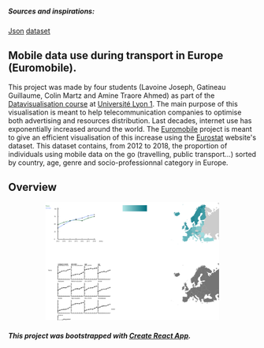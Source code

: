 ##### Sources and inspirations:
[Json](https://blockbuilder.org/jdotnicol/69ff29e7079e6d916fc6f024a9a12ec7)
[dataset](https://ec.europa.eu/eurostat/tgm/refreshMapView.do?tab=map&plugin=1&init=1&toolbox=types&pcode=tin00083&language=fr)
## Mobile data use during transport in Europe (Euromobile).
This project was made by four students (Lavoine Joseph, Gatineau Guillaume, Colin Martz and Amine Traore Ahmed) as part of the  [Datavisualisation course](https://lyondataviz.github.io/teaching/lyon1-m2/2019/) at [Université Lyon 1](http://mastermas.univ-lyon1.fr/index.php/page1-2/). The main purpose of this visualisation is meant to help telecommunication companies to optimise both advertising and resources distribution. Last decades, internet use has exponentially increased around the world. The [Euromobile]() project is meant to give an efficient visualisation of this increase using the [Eurostat](https://ec.europa.eu/eurostat/fr/data/database) website's dataset. This dataset contains, from 2012 to 2018, the proportion of individuals using mobile data on the go (travelling, public transport...) sorted by country, age, genre and socio-professionnal category in Europe.
## Overview
<p align="center">
	<img src="src/appercu.png" width="70%" height="auto"/>
</p>

##### This project was bootstrapped with [Create React App](https://github.com/facebookincubator/create-react-app).
